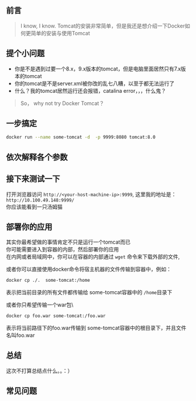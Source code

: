 ## 前言
> I know, I know. Tomcat的安装非常简单，但是我还是想介绍一下Docker如何更简单的安装与使用Tomcat

## 提个小问题
* 你是不是遇到过要一个8.x，9.x版本的tomcat，但是电脑里面居然只有7.x版本的tomcat
* 你的tomcat是不是server.xml被你改的乱七八糟，以至于都无法运行了
* 什么？我的tomcat居然运行还会报错，catalina error，，，什么鬼？

> So， why not try Docker Tomcat？


## 一步搞定
```bash
docker run --name some-tomcat -d  -p 9999:8080 tomcat:8.0
```

## 依次解释各个参数
<v-dockerCmdDesc cmd="docker run --name some-tomcat -d  -p 9999:8080 tomcat:8.0"/>


## 接下来测试一下
打开浏览器访问 `http://<your-host-machine-ip>:9999`, 这里我的地址是：`http://10.100.49.148:9999/` \
你应该能看到一只汤姆猫\
<img :src="$withBase('/tomcat-docker-test.jpg')" />


## 部署你的应用
其实你最希望做的事情肯定不只是运行一个tomcat而已\
你可能需要进入到容器的内部，然后部署你的应用\
在内网或者局域网中，你可以在容器的内部通过 `wget` 命令来下载外部的文件,

或者你可以直接使用docker命令将宿主机器的文件传输到容器中，例如：
```bash
docker cp ./.  some-tomcat:/home
```
表示把当前目录的所有文件都传输给  some-tomcat容器中的 `/home`目录下

或者你只希望传输一个war包\
```bash
docker cp foo.war some-tomcat:/foo.war
```
表示将当前路径下的foo.war传输到 some-tomcat容器中的根目录下，并且文件名叫foo.war

## 总结
这次不打算总结点什么。。：）


## 常见问题
<v-FAQ />
